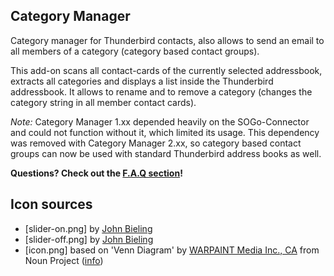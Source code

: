## Category Manager
Category manager for Thunderbird contacts, also allows to send an email to all members of a category (category based contact groups).

This add-on scans all contact-cards of the currently selected addressbook, extracts all categories and displays a list inside the Thunderbird addressbook. It allows to rename and to remove a category (changes the category string in all member contact cards).


*Note:* Category Manager 1.xx depended heavily on the SOGo-Connector and could not function without it, which limited its usage. This dependency was removed with Category Manager 2.xx, so category based contact groups can now be used with standard Thunderbird address books as well.

**Questions? Check out the [F.A.Q section](https://github.com/jobisoft/CategoryManager/wiki/F.A.Q.)!**

## Icon sources

* [slider-on.png] by [John Bieling](https://github.com/jobisoft/TbSync/blob/master/skin/src/LICENSE)
* [slider-off.png] by [John Bieling](https://github.com/jobisoft/TbSync/blob/master/skin/src/LICENSE)
* [icon.png] based on 'Venn Diagram' by [WARPAINT Media Inc., CA](https://thenounproject.com/search/?q=three%20circles&i=31898#) from Noun Project ([info](https://github.com/jobisoft/CategoryManager/tree/master/sendtocategory/skin/catman))

